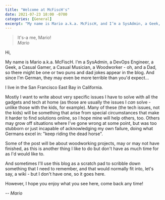 ```yaml
---
title: "Welcome at McFiscH's"
date: 2021-07-23 18:00 -0700
categories: [General]
excerpt: "My name is Mario a.k.a. McFiscH, and I’m a SysAdmin, a Geek, a Casual Gamer, a Casual Musician, a Woodworker - oh, and a Dad, so there might be one or two puns and dad jokes appear in the blog. And since I’m German, they may even be more terrible than you’d expect…"
---
```

> It's-a me, Mario!<br>
> *Mario*

Hi,

My name is Mario a.k.a. McFiscH. I'm a SysAdmin, a DevOps Engineer, a Geek, a Casual Gamer, a Casual Musician, a Woodworker - oh, and a Dad, so there might be one or two puns and dad jokes appear in the blog. And since I'm German, they may even be more terrible than you'd expect...

I live in the San Francisco East Bay in California.

Mostly I want to write about very specific issues I have to solve with all the gadgets and tech at home (as those are usually the issues I _can_ solve - unlike those with the kids, for example). Many of these (the tech issues, not the kids) will be something that arise from special circumstances that make it harder to find solutions online, so I hope mine will help others, too. Others may grow off situations where I've gone wrong at some point, but was too stubborn or just incapable of acknowledging my own failure, doing what Germans excel in: "keep riding the dead horse".

Some of the post will be about woodworking projects, may or may not have finished, as this is another thing I like to do but don't have as much time for as I'd would like to.

And sometimes I'll use this blog as a scratch pad to scribble down something that I need to remember, and that would normally fit into, let's say, a wiki - but I don't have one, so it goes here.

However, I hope you enjoy what you see here, come back any time!

_-- Mario_
